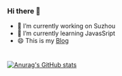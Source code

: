 ### Hi there 👋

- 🔭 I’m currently working on Suzhou
- 🌱 I’m currently learning JavasSript
- 😄 This is my [Blog](https://www.cnblogs.com/hemin809/)

#

[![Anurag's GitHub stats](https://github-readme-stats.vercel.app/api?username=he1530781589)](https://github.com/anuraghazra/github-readme-stats)


<!--**he1530781589/he1530781589** is a ✨ _special_ ✨ repository because its `README.md` (this file) appears on your GitHub profile.
Here are some ideas to get you started:-->
<!--
- 👯 I’m looking to collaborate on ...
- 🤔 I’m looking for help with ...
- 💬 Ask me about ...
- 📫 How to reach me: ...
- ⚡ Fun fact: ...
-->
